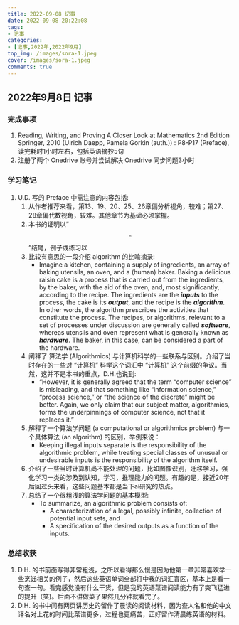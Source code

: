```yaml
---
title: 2022-09-08 记事
date: 2022-09-08 20:22:08
tags:
- 记事
categories: 
- [记事,2022年,2022年9月]
top_img: /images/sora-1.jpeg
cover: /images/sora-1.jpeg
comments: true
---
```


## 2022年9月8日 记事

### 完成事项

1.  Reading, Writing, and Proving A Closer Look at Mathematics 2nd Edition Springer, 2010 (Ulrich Daepp, Pamela Gorkin (auth.)) : P8-P17 (Preface), 读完耗时1小时左右，包括英语摘抄5句
2.  注册了两个 Onedrive 账号并尝试解决 Onedrive 同步问题3小时

### 学习笔记
1.  U.D. 写的 Preface 中需注意的内容包括:
    1.  从作者推荐来看，第13、19、20、25、26章偏分析视角，较难；第27、28章偏代数视角，较难。其他章节为基础必须掌握。
    2.  本书的证明以“$$\square$$”结尾，例子或练习以
    3.  比较有意思的一段介绍 algorithm 的比喻摘录:
        - Imagine a kitchen, containing a supply of ingredients, an array of baking utensils, an oven, and a (human) baker. Baking a delicious raisin cake is a process that is carried out from the ingredients, by the baker, with the aid of the oven, and, most significantly, according to the recipe. The ingredients are the ***inputs*** to the process, the cake is its ***output***, and the recipe is the ***algorithm***. In other words, the algorithm prescribes the activities that constitute the process. The recipes, or algorithms, relevant to a set of processes under discussion are generally called ***software***, whereas utensils and oven represent what is generally known as ***hardware***. The baker, in this case, can be considered a part of the hardware.
    4. 阐释了 算法学 (Algorithmics) 与计算机科学的一些联系与区别。介绍了当时存在的一些对 “计算机” 科学这个词汇中 “计算机” 这个前缀的争议。当然，这并不是本书的重点，D.H.也说到:
        - “However, it is generally agreed that the term “computer science” is misleading, and that something like “information science,” “process science,” or “the science of the discrete” might be better. Again, we only claim that our subject matter, algorithmics, forms the underpinnings of computer science, not that it replaces it.”
    5. 解释了一个算法学问题 (a computational or algorithmics problem) 与一个具体算法 (an algorithm) 的区别，举例来说：
        - Keeping illegal inputs separate is the responsibility of the algorithmic problem, while treating special classes of unusual or undesirable inputs is the responsibility of the algorithm itself.
    6. 介绍了一些当时计算机尚不能处理的问题，比如图像识别，迁移学习，强化学习一类的涉及到认知，学习，推理能力的问题。有趣的是，接近20年后回过头来看，这些问题基本都是当下ai研究的热点。
    7. 总结了一个很粗浅的算法学问题的基本模型:
        - To summarize, an algorithmic problem consists of:
           - A characterization of a legal, possibly infinite, collection of potential input sets, and
           - A specification of the desired outputs as a function of the inputs.

### 总结收获
1.  D.H. 的书前面写得非常粗浅，之所以看得那么慢是因为他第一章非常喜欢举一些烹饪相关的例子，然后这些英语单词全部打中我的词汇盲区，基本上是看一句查一句。看完感觉没有什么干货，但是我的英语菜谱阅读能力有了突飞猛进的提升（笑)。后面不讲做菜了果然几分钟就看完了。
2.  D.H. 的书中间有两页讲历史的留作了晨读的阅读材料，因为查人名和他的中文译名对上花的时间比菜谱更多，过程也更痛苦，正好留作清晨练英语的材料。